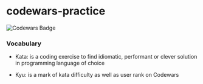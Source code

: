 # codewars-practice

![Codewars Badge](https://www.codewars.com/users/krnets/badges/small)

### Vocabulary

- Kata: is a coding exercise to find idiomatic, performant or clever solution in programming language of choice

- Kyu: is a mark of kata difficulty as well as user rank on Codewars